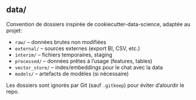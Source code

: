 ## data/

Convention de dossiers inspirée de cookiecutter-data-science, adaptée au projet:

- `raw/` – données brutes non modifiées
- `external/` – sources externes (export BI, CSV, etc.)
- `interim/` – fichiers temporaires, staging
- `processed/` – données prêtes à l’usage (features, tables)
- `vector_store/` – index/embeddings pour le chat avec la data
- `models/` – artefacts de modèles (si nécessaire)

Les dossiers sont ignorés par Git (sauf `.gitkeep`) pour éviter d’alourdir le repo.

